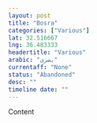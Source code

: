 ```yaml
---
layout: post
title: "Bosra"
categories: ["Various"]
lat: 32.516667
lng: 36.483333
headertitle: "Various"
arabic: "بصرى"
currentaff: "None"
status: "Abandoned"
desc: ""
timeline date: ""
---
```

Content